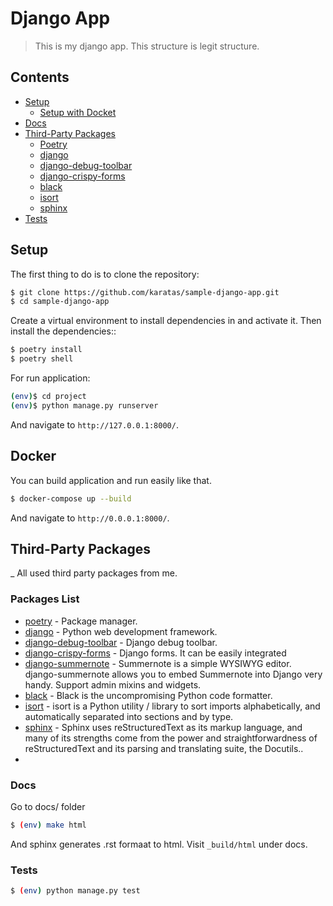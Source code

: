 # Django App


> This is my django app. This structure is legit structure.

## Contents
- [Setup](#setup)
  - [Setup with Docket](#docker)
- [Docs](#docs)
- [Third-Party Packages](#third-party-packages)
  - [Poetry](#poetry)
  - [django](#django)
  - [django-debug-toolbar](#django-debug-toolbar)
  - [django-crispy-forms](#django-crispy-forms)
  - [black](#black)
  - [isort](#isort)
  - [sphinx](#sphinx)
- [Tests](#tests)

## Setup

The first thing to do is to clone the repository:

```sh
$ git clone https://github.com/karatas/sample-django-app.git
$ cd sample-django-app
```

Create a virtual environment to install dependencies in and activate it. Then install the dependencies::

```sh
$ poetry install
$ poetry shell
```
For run application:
```sh
(env)$ cd project
(env)$ python manage.py runserver
```
And navigate to `http://127.0.0.1:8000/`.
## Docker
You can build application and run easily like that.
```sh
$ docker-compose up --build
```
And navigate to `http://0.0.0.1:8000/`.
## Third-Party Packages
_ All used third party packages from me.

### Packages List
- [poetry](https://github.com/python-poetry/poetry) - Package manager.
- [django](https://github.com/django/django) - Python web development framework.
- [django-debug-toolbar](https://github.com/jazzband/django-debug-toolbar) - Django debug toolbar.
- [django-crispy-forms](https://github.com/django-crispy-forms/django-crispy-forms) - Django forms. It can be easily integrated
- [django-summernote](https://github.com/summernote/django-summernote) - Summernote is a simple WYSIWYG editor.
django-summernote allows you to embed Summernote into Django very handy. Support admin mixins and widgets.
- [black](https://github.com/psf/black) - Black is the uncompromising Python code formatter.
- [isort](https://github.com/PyCQA/isort) - isort is a Python utility / library to sort imports alphabetically, and automatically separated into sections and by type.
- [sphinx](https://github.com/sphinx-doc/sphinx) - Sphinx uses reStructuredText as its markup language, and many of its strengths come from the power and straightforwardness of reStructuredText and its parsing and translating suite, the Docutils..
- 

### Docs
Go to docs/ folder
```sh
$ (env) make html
```
And sphinx generates .rst formaat to html. Visit `_build/html` under docs.

### Tests
```sh
$ (env) python manage.py test
```




